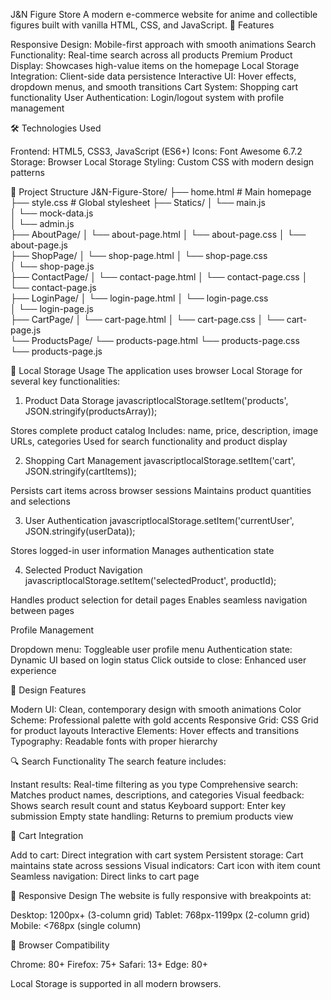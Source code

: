 J&N Figure Store
A modern e-commerce website for anime and collectible figures built with vanilla HTML, CSS, and JavaScript.
🚀 Features

Responsive Design: Mobile-first approach with smooth animations
Search Functionality: Real-time search across all products
Premium Product Display: Showcases high-value items on the homepage
Local Storage Integration: Client-side data persistence
Interactive UI: Hover effects, dropdown menus, and smooth transitions
Cart System: Shopping cart functionality
User Authentication: Login/logout system with profile management

🛠 Technologies Used

Frontend: HTML5, CSS3, JavaScript (ES6+)
Icons: Font Awesome 6.7.2
Storage: Browser Local Storage
Styling: Custom CSS with modern design patterns

📁 Project Structure
J&N-Figure-Store/
        ├── home.html              # Main homepage
        ├── style.css             # Global stylesheet
        ├── Statics/
        │   └── main.js   
        │   └── mock-data.js  
        │   └── admin.js          
        ├── AboutPage/
        │   └── about-page.html
        │   └── about-page.css 
        │   └── about-page.js  
        ├── ShopPage/
        │   └── shop-page.html
        │   └── shop-page.css  
        │   └── shop-page.js  
        ├── ContactPage/
        │   └── contact-page.html
        │   └── contact-page.css 
        │   └── contact-page.js  
        ├── LoginPage/
        │   └── login-page.html
        │   └── login-page.css  
        │   └── login-page.js  
        ├── CartPage/
        │   └── cart-page.html
        │   └── cart-page.css
        │   └── cart-page.js  
        └── ProductsPage/
            └── products-page.html
            └── products-page.css  
            └── products-page.js  

💾 Local Storage Usage
The application uses browser Local Storage for several key functionalities:
1. Product Data Storage
javascriptlocalStorage.setItem('products', JSON.stringify(productsArray));

Stores complete product catalog
Includes: name, price, description, image URLs, categories
Used for search functionality and product display

2. Shopping Cart Management
javascriptlocalStorage.setItem('cart', JSON.stringify(cartItems));

Persists cart items across browser sessions
Maintains product quantities and selections

3. User Authentication
javascriptlocalStorage.setItem('currentUser', JSON.stringify(userData));

Stores logged-in user information
Manages authentication state

4. Selected Product Navigation
javascriptlocalStorage.setItem('selectedProduct', productId);

Handles product selection for detail pages
Enables seamless navigation between pages

Profile Management

Dropdown menu: Toggleable user profile menu
Authentication state: Dynamic UI based on login status
Click outside to close: Enhanced user experience

🎨 Design Features

Modern UI: Clean, contemporary design with smooth animations
Color Scheme: Professional palette with gold accents
Responsive Grid: CSS Grid for product layouts
Interactive Elements: Hover effects and transitions
Typography: Readable fonts with proper hierarchy

🔍 Search Functionality
The search feature includes:

Instant results: Real-time filtering as you type
Comprehensive search: Matches product names, descriptions, and categories
Visual feedback: Shows search result count and status
Keyboard support: Enter key submission
Empty state handling: Returns to premium products view

🛒 Cart Integration

Add to cart: Direct integration with cart system
Persistent storage: Cart maintains state across sessions
Visual indicators: Cart icon with item count
Seamless navigation: Direct links to cart page

📱 Responsive Design
The website is fully responsive with breakpoints at:

Desktop: 1200px+ (3-column grid)
Tablet: 768px-1199px (2-column grid)
Mobile: <768px (single column)

🚦 Browser Compatibility

Chrome: 80+
Firefox: 75+
Safari: 13+
Edge: 80+

Local Storage is supported in all modern browsers.